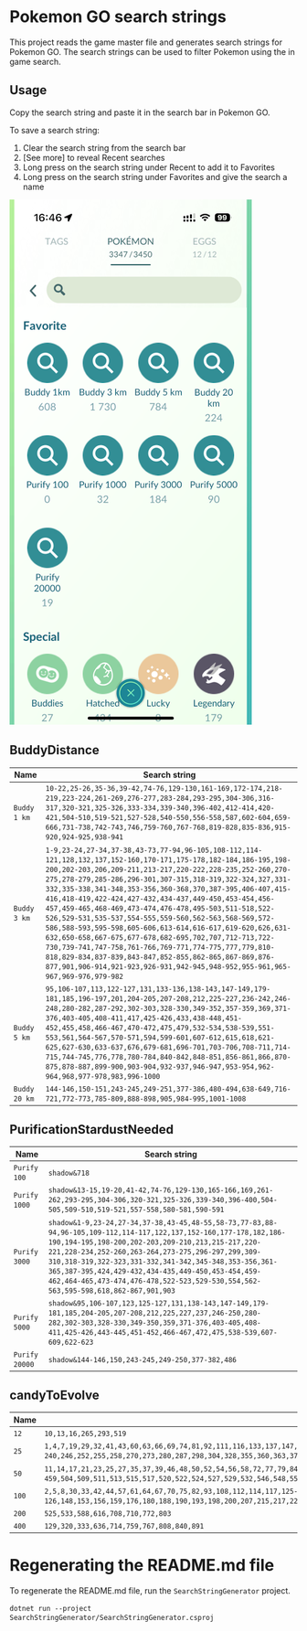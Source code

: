 # Pokemon GO search strings
This project reads the game master file and generates search strings for Pokemon GO. The search strings can be used to filter Pokemon using the in game search.
## Usage
Copy the search string and paste it in the search bar in Pokemon GO.

To save a search string:
 1. Clear the search string from the search bar
 1. [See more] to reveal Recent searches
 1. Long press on the search string under Recent to add it to Favorites
 1. Long press on the search string under Favorites and give the search a name

![Screenshot from Favorite searches inside the game with all the search strings added](screenshot.png)
## BuddyDistance
| Name | Search string |
|------|---------------|
| `Buddy 1 km` | `10-22,25-26,35-36,39-42,74-76,129-130,161-169,172-174,218-219,223-224,261-269,276-277,283-284,293-295,304-306,316-317,320-321,325-326,333-334,339-340,396-402,412-414,420-421,504-510,519-521,527-528,540-550,556-558,587,602-604,659-666,731-738,742-743,746,759-760,767-768,819-828,835-836,915-920,924-925,938-941` |
| `Buddy 3 km` | `1-9,23-24,27-34,37-38,43-73,77-94,96-105,108-112,114-121,128,132,137,152-160,170-171,175-178,182-184,186-195,198-200,202-203,206,209-211,213-217,220-222,228-235,252-260,270-275,278-279,285-286,296-301,307-315,318-319,322-324,327,331-332,335-338,341-348,353-356,360-368,370,387-395,406-407,415-416,418-419,422-424,427-432,434-437,449-450,453-454,456-457,459-465,468-469,473-474,476-478,495-503,511-518,522-526,529-531,535-537,554-555,559-560,562-563,568-569,572-586,588-593,595-598,605-606,613-614,616-617,619-620,626,631-632,650-658,667-675,677-678,682-695,702,707,712-713,722-730,739-741,747-758,761-766,769-771,774-775,777,779,810-818,829-834,837-839,843-847,852-855,862-865,867-869,876-877,901,906-914,921-923,926-931,942-945,948-952,955-961,965-967,969-976,979-982` |
| `Buddy 5 km` | `95,106-107,113,122-127,131,133-136,138-143,147-149,179-181,185,196-197,201,204-205,207-208,212,225-227,236-242,246-248,280-282,287-292,302-303,328-330,349-352,357-359,369,371-376,403-405,408-411,417,425-426,433,438-448,451-452,455,458,466-467,470-472,475,479,532-534,538-539,551-553,561,564-567,570-571,594,599-601,607-612,615,618,621-625,627-630,633-637,676,679-681,696-701,703-706,708-711,714-715,744-745,776,778,780-784,840-842,848-851,856-861,866,870-875,878-887,899-900,903-904,932-937,946-947,953-954,962-964,968,977-978,983,996-1000` |
| `Buddy 20 km` | `144-146,150-151,243-245,249-251,377-386,480-494,638-649,716-721,772-773,785-809,888-898,905,984-995,1001-1008` |
## PurificationStardustNeeded
| Name | Search string |
|------|---------------|
| `Purify 100` | `shadow&718` |
| `Purify 1000` | `shadow&13-15,19-20,41-42,74-76,129-130,165-166,169,261-262,293-295,304-306,320-321,325-326,339-340,396-400,504-505,509-510,519-521,557-558,580-581,590-591` |
| `Purify 3000` | `shadow&1-9,23-24,27-34,37-38,43-45,48-55,58-73,77-83,88-94,96-105,109-112,114-117,122,137,152-160,177-178,182,186-190,194-195,198-200,202-203,209-210,213,215-217,220-221,228-234,252-260,263-264,273-275,296-297,299,309-310,318-319,322-323,331-332,341-342,345-348,353-356,361-365,387-395,424,429-432,434-435,449-450,453-454,459-462,464-465,473-474,476-478,522-523,529-530,554,562-563,595-598,618,862-867,901,903` |
| `Purify 5000` | `shadow&95,106-107,123,125-127,131,138-143,147-149,179-181,185,204-205,207-208,212,225,227,237,246-250,280-282,302-303,328-330,349-350,359,371-376,403-405,408-411,425-426,443-445,451-452,466-467,472,475,538-539,607-609,622-623` |
| `Purify 20000` | `shadow&144-146,150,243-245,249-250,377-382,486` |
## candyToEvolve
| Name | Search string |
|------|---------------|
| `12` | `10,13,16,265,293,519` |
| `25` | `1,4,7,19,29,32,41,43,60,63,66,69,74,81,92,111,116,133,137,147,152,155,158,161,165,172-175,179,183,187,220,236,238-240,246,252,255,258,270,273,280,287,298,304,328,355,360,363,371,374,387,390,393,396,403,406,440,443,495,498,501,506,535,540,543,551,574,577,582,599,602,607,610,633,650,653,656,661,664,669,679,704,722,725,728,731,736,761,782,789,810,813,816,821,824,837,856,859,885,906,909,912,917,921,924,928,932,957,996` |
| `50` | `11,14,17,21,23,25,27,35,37,39,46,48,50,52,54,56,58,72,77,79,84,86,88,90,95-96,98,100,102,104,109,113,118,120,123,138,140,163,167,170,177,191,194,204,209,216,218,223,228,231,261,263,266,268,276,278,283,285,290,294,296,299-300,307,309,316,318,322,325,331,339,341,343,345,347,353,366,399,401,408,410,412,415,418,420,422,425,427,431,433-434,436,438-439,446-447,449,451,453,456,458-459,504,509,511,513,515,517,520,522,524,527,529,532,546,548,554,557,559,562,564,566,568,570,572,580,590,592,595,597,605,613,619,622,624,627,629,659,667,672,674,677,682,684,686,688,690,692,694,696,698,712,734,739,742,744,747,749,751,753,755,757,769,819,827,829,831,833,835,843,846,848,850,852,854,868,872,878,915,919,926,935,938,940,942,944,946,948,951,953,955,960,963,965,969,971,974` |
| `100` | `2,5,8,30,33,42,44,57,61,64,67,70,75,82,93,108,112,114,117,125-126,148,153,156,159,176,180,188,190,193,198,200,207,215,217,221,233,247,253,256,259,271,274,281,288,305,315,329,349,356,361,364,372,375,388,391,394,397,404,444,496,499,502,507,536,541,544,552,575,578,583,600,603,608,611,634,651,654,657,662,665,670,680,705,723,726,729,732,737,762,783,790,811,814,817,822,825,838,857,860,886,907,910,913,922,929,933,958,997` |
| `200` | `525,533,588,616,708,710,772,803` |
| `400` | `129,320,333,636,714,759,767,808,840,891` |
# Regenerating the README.md file
To regenerate the README.md file, run the `SearchStringGenerator` project.
```
dotnet run --project SearchStringGenerator/SearchStringGenerator.csproj
```
